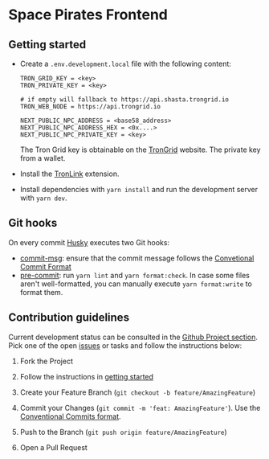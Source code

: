 # Space Pirates Frontend

## Getting started

- Create a `.env.development.local` file with the following content:

    ```env
    TRON_GRID_KEY = <key>
    TRON_PRIVATE_KEY = <key>

    # if empty will fallback to https://api.shasta.trongrid.io 
    TRON_WEB_NODE = https://api.trongrid.io

    NEXT_PUBLIC_NPC_ADDRESS = <base58_address>
    NEXT_PUBLIC_NPC_ADDRESS_HEX = <0x....>
    NEXT_PUBLIC_NPC_PRIVATE_KEY = <key>
    ```
    The Tron Grid key is obtainable on the [TronGrid](https://www.trongrid.io/) website. The private key from a wallet.

- Install the [TronLink](https://chrome.google.com/webstore/detail/tronlink/ibnejdfjmmkpcnlpebklmnkoeoihofec) extension.

- Install dependencies with `yarn install` and run the development server with `yarn dev`.

## Git hooks

On every commit [Husky](https://github.com/typicode/husky) executes two Git hooks: 

- [commit-msg](/.husky/commit-msg): ensure that the commit message follows the [Convetional Commit Format](https://www.conventionalcommits.org/en/v1.0.0/)
- [pre-commit](.husky/pre-commit): run `yarn lint` and `yarn format:check`. In case some files aren't well-formatted, you can manually execute `yarn format:write` to format them.

## Contribution guidelines

Current development status can be consulted in the [Github Project section](https://github.com/orgs/DeFi-Space-Pirates/projects/1). Pick one of the open [issues](https://github.com/DeFi-Space-Pirates/space-pirates-frontend/issues) or tasks and follow the instructions below:

1. Fork the Project

2. Follow the instructions in [getting started](#getting-started)

3. Create your Feature Branch (`git checkout -b feature/AmazingFeature`)

4. Commit your Changes (`git commit -m 'feat: AmazingFeature'`). Use the [Conventional Commits format](https://www.conventionalcommits.org/en/v1.0.0/).

5. Push to the Branch (`git push origin feature/AmazingFeature`)

6. Open a Pull Request